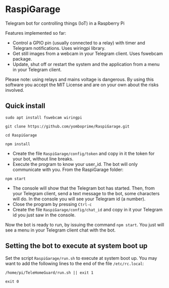 # RaspiGarage
Telegram bot for controlling things (IoT) in a Raspberry Pi

Features implemented so far:

- Control a GPIO pin (usually connected to a relay) with timer and Telegram notifications. Uses wiringpi library.
- Get still images from a webcam in your Telegram client. Uses fswebcam package.
- Update, shut off or restart the system and the application from a menu in your Telegram client.

Please note: using relays and mains voltage is dangerous. By using this software you accept the MIT License and are on your own about the risks involved.

## Quick install

```sudo apt install fswebcam wiringpi```

```git clone https://github.com/yomboprime/RaspiGarage.git```

```cd RaspiGarage```

```npm install```

- Create the file ```RaspiGarage/config/token``` and copy in it the token for your bot, without line breaks.
- Execute the program to know your user_id. The bot will only communicate with you. From the RaspiGarage folder:

```npm start```

- The console will show that the Telegram bot has started. Then, from your Telegram client, send a text message to the bot, some characters will do. In the console you will see your Telegram id (a number).
- Close the program by pressing ```Ctrl-c```
- Create the file ```RaspiGarage/config/chat_id``` and copy in it your Telegram id you just saw in the console.

Now the bot is ready to run, by issuing the command ```npm start```. You just will see a menu in your Telegram client chat with the bot.


## Setting the bot to execute at system boot up

Set the script ```RaspiGarage/run.sh``` to execute at system boot up. You may want to add the following lines to the end of the file ```/etc/rc.local```:

```
/home/pi/TeleHomeGuard/run.sh || exit 1

exit 0
```

